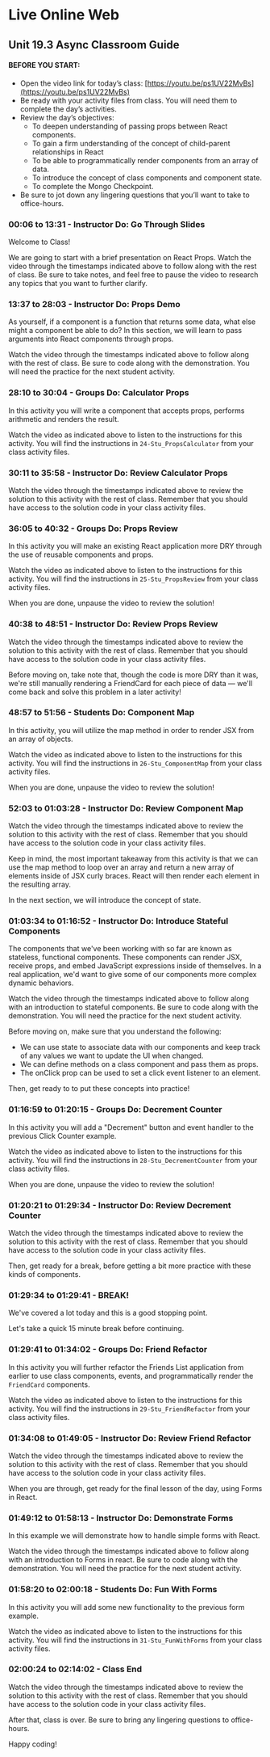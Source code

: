 # Live Online Web

## Unit 19.3 Async Classroom Guide

#### BEFORE YOU START:

 - Open the video link for today’s class: [https://youtu.be/ps1UV22MvBs](https://youtu.be/ps1UV22MvBs)
 - Be ready with your activity files from class. You will need them to complete the day’s activities.
 - Review the day’s objectives:
    - To deepen understanding of passing props between React components.
    - To gain a firm understanding of the concept of child-parent relationships in React
    - To be able to programmatically render components from an array of data.
    - To introduce the concept of class components and component state.
    - To complete the Mongo Checkpoint.
 - Be sure to jot down any lingering questions that you’ll want to take to office-hours.

### 00:06 to 13:31 - Instructor Do: Go Through Slides 

Welcome to Class!

We are going to start with a brief presentation on React Props. Watch the video through the timestamps indicated above to follow along with the rest of class. Be sure to take notes, and feel free to pause the video to research any topics that you want to further clarify.

### 13:37 to 28:03 - Instructor Do: Props Demo 

As yourself, if a component is a function that returns some data, what else might a component be able to do? In this section, we will learn to pass arguments into React components through props.

Watch the video through the timestamps indicated above to follow along with the rest of class. Be sure to code along with the demonstration. You will need the practice for the next student activity.

### 28:10 to 30:04 - Groups Do: Calculator Props

In this activity you will write a component that accepts props, performs arithmetic and renders the result.

Watch the video as indicated above to listen to the instructions for this activity. You will find the instructions in `24-Stu_PropsCalculator` from your class activity files. 

### 30:11 to 35:58 - Instructor Do: Review Calculator Props

Watch the video through the timestamps indicated above to review the solution to this activity with the rest of class. Remember that you should have access to the solution code in your class activity files.

### 36:05 to 40:32 - Groups Do: Props Review 

In this activity you will make an existing React application more DRY through the use of reusable components and props.

Watch the video as indicated above to listen to the instructions for this activity. You will find the instructions in `25-Stu_PropsReview` from your class activity files.

When you are done, unpause the video to review the solution!

### 40:38 to 48:51 - Instructor Do: Review Props Review

Watch the video through the timestamps indicated above to review the solution to this activity with the rest of class. Remember that you should have access to the solution code in your class activity files.

Before moving on, take note that, though the code is more DRY than it was, we're still manually rendering a FriendCard for each piece of data — we'll come back and solve this problem in a later activity!

### 48:57 to 51:56 - Students Do: Component Map

In this activity, you will utilize the map method in order to render JSX from an array of objects.

Watch the video as indicated above to listen to the instructions for this activity. You will find the instructions in `26-Stu_ComponentMap` from your class activity files.

When you are done, unpause the video to review the solution!

### 52:03 to 01:03:28 - Instructor Do: Review Component Map

Watch the video through the timestamps indicated above to review the solution to this activity with the rest of class. Remember that you should have access to the solution code in your class activity files.

Keep in mind, the most important takeaway from this activity is that we can use the map method to loop over an array and return a new array of elements inside of JSX curly braces. React will then render each element in the resulting array.

In the next section, we will introduce the concept of state.

### 01:03:34 to 01:16:52 - Instructor Do: Introduce Stateful Components

The components that we've been working with so far are known as stateless, functional components. These components can render JSX, receive props, and embed JavaScript expressions inside of themselves. In a real application, we'd want to give some of our components more complex dynamic behaviors.

Watch the video through the timestamps indicated above to follow along with an introduction to stateful components. Be sure to code along with the demonstration. You will need the practice for the next student activity.

Before moving on, make sure that you understand the following:
  - We can use state to associate data with our components and keep track of any values we want to update the UI when changed.
  - We can define methods on a class component and pass them as props.
  - The onClick prop can be used to set a click event listener to an element.

Then, get ready to to put these concepts into practice!

### 01:16:59 to 01:20:15 - Groups Do: Decrement Counter

In this activity you will add a "Decrement" button and event handler to the previous Click Counter example.

Watch the video as indicated above to listen to the instructions for this activity. You will find the instructions in `28-Stu_DecrementCounter` from your class activity files.

When you are done, unpause the video to review the solution!

### 01:20:21 to 01:29:34 - Instructor Do: Review Decrement Counter

Watch the video through the timestamps indicated above to review the solution to this activity with the rest of class. Remember that you should have access to the solution code in your class activity files.

Then, get ready for a break, before getting a bit more practice with these kinds of components.

### 01:29:34 to 01:29:41 - BREAK!

We've covered a lot today and this is a good stopping point. 

Let's take a quick 15 minute break before continuing.

### 01:29:41 to 01:34:02 - Groups Do: Friend Refactor 

In this activity you will further refactor the Friends List application from earlier to use class components, events, and programmatically render the `FriendCard` components.

Watch the video as indicated above to listen to the instructions for this activity. You will find the instructions in `29-Stu_FriendRefactor` from your class activity files.

### 01:34:08 to 01:49:05 - Instructor Do: Review Friend Refactor

Watch the video through the timestamps indicated above to review the solution to this activity with the rest of class. Remember that you should have access to the solution code in your class activity files.

When you are through, get ready for the final lesson of the day, using Forms in React.

### 01:49:12 to 01:58:13 - Instructor Do: Demonstrate Forms 

In this example we will demonstrate how to handle simple forms with React.

Watch the video through the timestamps indicated above to follow along with an introduction to Forms in react. Be sure to code along with the demonstration. You will need the practice for the next student activity.

### 01:58:20 to 02:00:18 - Students Do: Fun With Forms 

In this activity you will add some new functionality to the previous form example.

Watch the video as indicated above to listen to the instructions for this activity. You will find the instructions in `31-Stu_FunWithForms` from your class activity files.

### 02:00:24 to 02:14:02 - Class End

Watch the video through the timestamps indicated above to review the solution to this activity with the rest of class. Remember that you should have access to the solution code in your class activity files.

After that, class is over. Be sure to bring any lingering questions to office-hours.

Happy coding!
